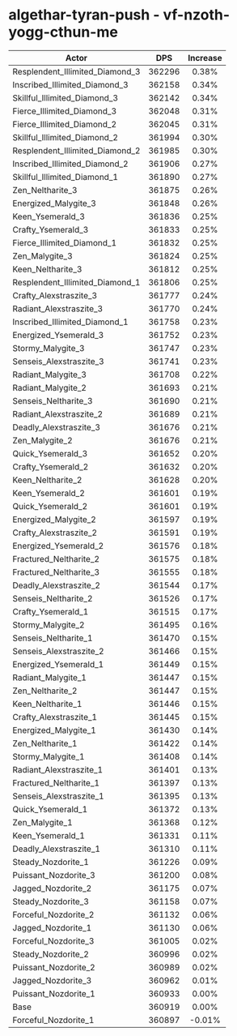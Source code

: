 # algethar-tyran-push - vf-nzoth-yogg-cthun-me
| Actor | DPS | Increase |
|---|:---:|:---:|
|Resplendent_Illimited_Diamond_3|362296|0.38%|
|Inscribed_Illimited_Diamond_3|362158|0.34%|
|Skillful_Illimited_Diamond_3|362142|0.34%|
|Fierce_Illimited_Diamond_3|362048|0.31%|
|Fierce_Illimited_Diamond_2|362045|0.31%|
|Skillful_Illimited_Diamond_2|361994|0.30%|
|Resplendent_Illimited_Diamond_2|361985|0.30%|
|Inscribed_Illimited_Diamond_2|361906|0.27%|
|Skillful_Illimited_Diamond_1|361890|0.27%|
|Zen_Neltharite_3|361875|0.26%|
|Energized_Malygite_3|361848|0.26%|
|Keen_Ysemerald_3|361836|0.25%|
|Crafty_Ysemerald_3|361833|0.25%|
|Fierce_Illimited_Diamond_1|361832|0.25%|
|Zen_Malygite_3|361824|0.25%|
|Keen_Neltharite_3|361812|0.25%|
|Resplendent_Illimited_Diamond_1|361806|0.25%|
|Crafty_Alexstraszite_3|361777|0.24%|
|Radiant_Alexstraszite_3|361770|0.24%|
|Inscribed_Illimited_Diamond_1|361758|0.23%|
|Energized_Ysemerald_3|361752|0.23%|
|Stormy_Malygite_3|361747|0.23%|
|Senseis_Alexstraszite_3|361741|0.23%|
|Radiant_Malygite_3|361708|0.22%|
|Radiant_Malygite_2|361693|0.21%|
|Senseis_Neltharite_3|361690|0.21%|
|Radiant_Alexstraszite_2|361689|0.21%|
|Deadly_Alexstraszite_3|361676|0.21%|
|Zen_Malygite_2|361676|0.21%|
|Quick_Ysemerald_3|361652|0.20%|
|Crafty_Ysemerald_2|361632|0.20%|
|Keen_Neltharite_2|361628|0.20%|
|Keen_Ysemerald_2|361601|0.19%|
|Quick_Ysemerald_2|361601|0.19%|
|Energized_Malygite_2|361597|0.19%|
|Crafty_Alexstraszite_2|361591|0.19%|
|Energized_Ysemerald_2|361576|0.18%|
|Fractured_Neltharite_2|361575|0.18%|
|Fractured_Neltharite_3|361555|0.18%|
|Deadly_Alexstraszite_2|361544|0.17%|
|Senseis_Neltharite_2|361526|0.17%|
|Crafty_Ysemerald_1|361515|0.17%|
|Stormy_Malygite_2|361495|0.16%|
|Senseis_Neltharite_1|361470|0.15%|
|Senseis_Alexstraszite_2|361466|0.15%|
|Energized_Ysemerald_1|361449|0.15%|
|Radiant_Malygite_1|361447|0.15%|
|Zen_Neltharite_2|361447|0.15%|
|Keen_Neltharite_1|361446|0.15%|
|Crafty_Alexstraszite_1|361445|0.15%|
|Energized_Malygite_1|361430|0.14%|
|Zen_Neltharite_1|361422|0.14%|
|Stormy_Malygite_1|361408|0.14%|
|Radiant_Alexstraszite_1|361401|0.13%|
|Fractured_Neltharite_1|361397|0.13%|
|Senseis_Alexstraszite_1|361395|0.13%|
|Quick_Ysemerald_1|361372|0.13%|
|Zen_Malygite_1|361368|0.12%|
|Keen_Ysemerald_1|361331|0.11%|
|Deadly_Alexstraszite_1|361310|0.11%|
|Steady_Nozdorite_1|361226|0.09%|
|Puissant_Nozdorite_3|361200|0.08%|
|Jagged_Nozdorite_2|361175|0.07%|
|Steady_Nozdorite_3|361158|0.07%|
|Forceful_Nozdorite_2|361132|0.06%|
|Jagged_Nozdorite_1|361130|0.06%|
|Forceful_Nozdorite_3|361005|0.02%|
|Steady_Nozdorite_2|360996|0.02%|
|Puissant_Nozdorite_2|360989|0.02%|
|Jagged_Nozdorite_3|360962|0.01%|
|Puissant_Nozdorite_1|360933|0.00%|
|Base|360919|0.00%|
|Forceful_Nozdorite_1|360897|-0.01%|
